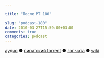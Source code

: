 ```yaml
---

title: "После РТ 180"

slug: "podcast-180"
date: 2010-03-27T15:59:00+03:00
comments: true
categories: podcast
---
```

[аудио](http://cdn.radio-t.com/rt180post.mp3) ● [пиратский torrent](http://pirates.radio-t.com/torrents/rt180post.mp3.torrent) ● [лог чата](http://chat.radio-t.com/logs/radio-t-180.html) ● [wiki](http://wiki.radio-t.com/%D0%9F%D0%BE%D1%81%D0%BB%D0%B5_%D0%A0%D0%A2_180)<audio src="http://cdn.radio-t.com/rt180post.mp3" preload="none">
